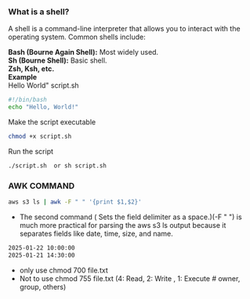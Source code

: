 ### What is a shell?
A shell is a command-line interpreter that allows you to interact with the operating system. Common shells include: <br>

 **Bash (Bourne Again Shell):** Most widely used.<br>
 **Sh (Bourne Shell):** Basic shell.<br>
 **Zsh, Ksh, etc.**<br>
**Example**<br>
Hello World" script.sh
```sh
#!/bin/bash
echo "Hello, World!"
```
Make the script executable
```sh
chmod +x script.sh
```
Run the script
```sh
./script.sh  or sh script.sh
```





















### AWK COMMAND
```sh
aws s3 ls | awk -F " " '{print $1,$2}'
```
- The second command ( Sets the field delimiter as a space.)(-F " ") is much more practical for parsing the aws s3 ls output because it separates fields like date, time, size, and name.<br>
```sh
2025-01-22 10:00:00
2025-01-21 14:30:00
```
- only use chmod 700 file.txt <br>
- Not to use chmod 755 file.txt (4: Read, 2: Write , 1: Execute # owner, group, others) <br>

